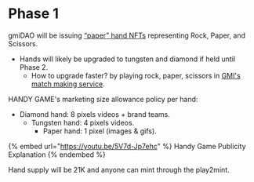 # Phase 1

gmiDAO will be issuing [“](https://www.figma.com/file/5VvBffIY7XLeZbYD1UGPkG/GMI-Marketing?node-id=0%3A1)[paper](https://www.figma.com/file/5VvBffIY7XLeZbYD1UGPkG/GMI-Marketing?node-id=0%3A1)[” hand NFTs](https://www.figma.com/file/5VvBffIY7XLeZbYD1UGPkG/GMI-Marketing?node-id=0%3A1) representing Rock, Paper, and Scissors.​

* Hands will likely be upgraded to tungsten and diamond if held until Phase 2.​
  * How to upgrade faster? by playing rock, paper, scissors in [GMI's match making service](https://www.figma.com/file/rpfwRffddhrJo7LMduUrLU/GMI?node-id=0%3A1).​

HANDY GAME's marketing size allowance policy per hand:​

* Diamond hand: 8 pixels videos + brand teams.​
  * Tungsten hand: 4 pixels videos.​
    * Paper hand: 1 pixel (images & gifs).​

{% embed url="https://youtu.be/5V7d-Jp7ehc" %}
Handy Game Publicity Explanation
{% endembed %}

Hand supply will be 21K and anyone can mint through the play2mint.
